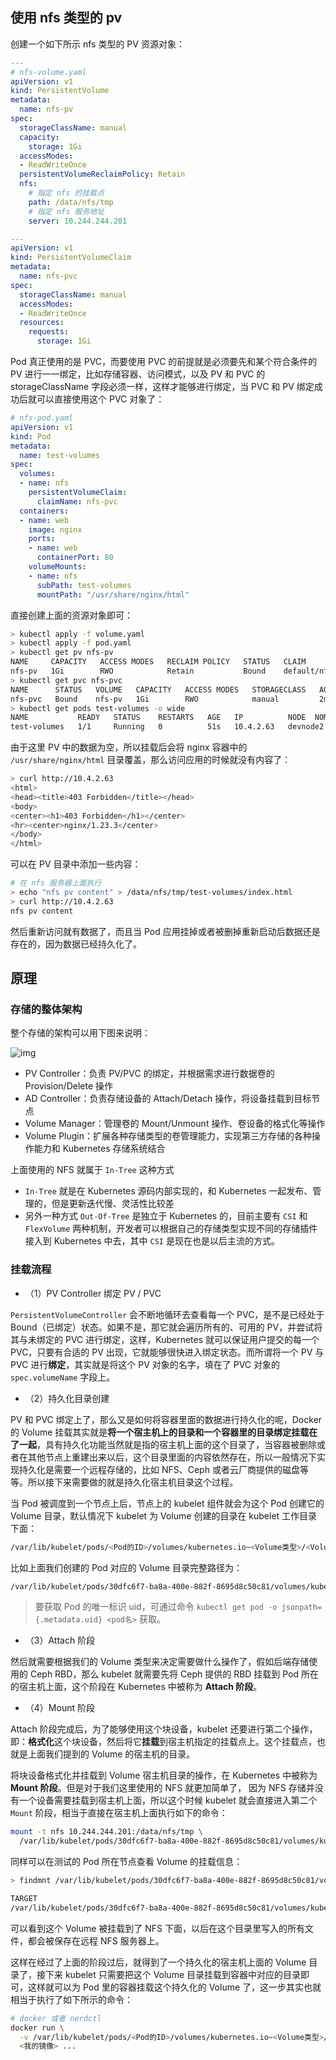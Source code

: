 ## 使用 nfs 类型的 pv

创建一个如下所示 nfs 类型的 PV 资源对象：

```yaml
---
# nfs-volume.yaml
apiVersion: v1
kind: PersistentVolume
metadata:
  name: nfs-pv
spec:
  storageClassName: manual
  capacity:
    storage: 1Gi
  accessModes:
  - ReadWriteOnce
  persistentVolumeReclaimPolicy: Retain
  nfs:
    # 指定 nfs 的挂载点
    path: /data/nfs/tmp
    # 指定 nfs 服务地址
    server: 10.244.244.201

---
apiVersion: v1
kind: PersistentVolumeClaim
metadata:
  name: nfs-pvc
spec:
  storageClassName: manual
  accessModes:
  - ReadWriteOnce
  resources:
    requests:
      storage: 1Gi

```

Pod 真正使用的是 PVC，而要使用 PVC 的前提就是必须要先和某个符合条件的 PV 进行一一绑定，比如存储容器、访问模式，以及 PV 和 PVC 的 storageClassName 字段必须一样，这样才能够进行绑定，当 PVC 和 PV 绑定成功后就可以直接使用这个 PVC 对象了：

```yaml
# nfs-pod.yaml
apiVersion: v1
kind: Pod
metadata:
  name: test-volumes
spec:
  volumes:
  - name: nfs
    persistentVolumeClaim:
      claimName: nfs-pvc
  containers:
  - name: web
    image: nginx
    ports:
    - name: web
      containerPort: 80
    volumeMounts:
    - name: nfs
      subPath: test-volumes
      mountPath: "/usr/share/nginx/html"

```

直接创建上面的资源对象即可：

```bash
> kubectl apply -f volume.yaml
> kubectl apply -f pod.yaml
> kubectl get pv nfs-pv
NAME     CAPACITY   ACCESS MODES   RECLAIM POLICY   STATUS   CLAIM             STORAGECLASS   REASON   AGE
nfs-pv   1Gi        RWO            Retain           Bound    default/nfs-pvc   manual                  119s
> kubectl get pvc nfs-pvc
NAME      STATUS   VOLUME   CAPACITY   ACCESS MODES   STORAGECLASS   AGE
nfs-pvc   Bound    nfs-pv   1Gi        RWO            manual         2m5s
> kubectl get pods test-volumes -o wide
NAME           READY   STATUS    RESTARTS   AGE   IP          NODE	NOMINATED NODE   READINESS GATES
test-volumes   1/1     Running   0          51s   10.4.2.63   devnode2   <none>           <none>

```

由于这里 PV 中的数据为空，所以挂载后会将 nginx 容器中的 `/usr/share/nginx/html` 目录覆盖，那么访问应用的时候就没有内容了：

```bash
> curl http://10.4.2.63
<html>
<head><title>403 Forbidden</title></head>
<body>
<center><h1>403 Forbidden</h1></center>
<hr><center>nginx/1.23.3</center>
</body>
</html>
```

可以在 PV 目录中添加一些内容：

```bash
# 在 nfs 服务器上面执行
> echo "nfs pv content" > /data/nfs/tmp/test-volumes/index.html
> curl http://10.4.2.63
nfs pv content
```

然后重新访问就有数据了，而且当 Pod 应用挂掉或者被删掉重新启动后数据还是存在的，因为数据已经持久化了。

## 原理

### 存储的整体架构

整个存储的架构可以用下图来说明： 

![img](.assets/20220213172357.png)

- PV Controller：负责 PV/PVC 的绑定，并根据需求进行数据卷的 Provision/Delete 操作
- AD Controller：负责存储设备的 Attach/Detach 操作，将设备挂载到目标节点
- Volume Manager：管理卷的 Mount/Unmount 操作、卷设备的格式化等操作
- Volume Plugin：扩展各种存储类型的卷管理能力，实现第三方存储的各种操作能力和 Kubernetes 存储系统结合

上面使用的 NFS 就属于 `In-Tree` 这种方式

- `In-Tree` 就是在 Kubernetes 源码内部实现的，和 Kubernetes 一起发布、管理的，但是更新迭代慢、灵活性比较差
- 另外一种方式 `Out-Of-Tree` 是独立于 Kubernetes 的，目前主要有 `CSI` 和 `FlexVolume` 两种机制，开发者可以根据自己的存储类型实现不同的存储插件接入到 Kubernetes 中去，其中 `CSI` 是现在也是以后主流的方式。

### 挂载流程

- （1）PV Controller 绑定 PV / PVC

`PersistentVolumeController` 会不断地循环去查看每一个 PVC，是不是已经处于 Bound（已绑定）状态。如果不是，那它就会遍历所有的、可用的 PV，并尝试将其与未绑定的 PVC 进行绑定，这样，Kubernetes 就可以保证用户提交的每一个 PVC，只要有合适的 PV 出现，它就能够很快进入绑定状态。而所谓将一个 PV 与 PVC 进行**绑定**，其实就是将这个 PV 对象的名字，填在了 PVC 对象的 `spec.volumeName` 字段上。

- （2）持久化目录创建

PV 和 PVC 绑定上了，那么又是如何将容器里面的数据进行持久化的呢，Docker 的 Volume 挂载其实就是**将一个宿主机上的目录和一个容器里的目录绑定挂载在了一起**，具有持久化功能当然就是指的宿主机上面的这个目录了，当容器被删除或者在其他节点上重建出来以后，这个目录里面的内容依然存在，所以一般情况下实现持久化是需要一个远程存储的，比如 NFS、Ceph 或者云厂商提供的磁盘等等。所以接下来需要做的就是持久化宿主机目录这个过程。

当 Pod 被调度到一个节点上后，节点上的 kubelet 组件就会为这个 Pod 创建它的 Volume 目录，默认情况下 kubelet 为 Volume 创建的目录在 kubelet 工作目录下面：

```bash
/var/lib/kubelet/pods/<Pod的ID>/volumes/kubernetes.io~<Volume类型>/<Volume名字>
```

比如上面我们创建的 Pod 对应的 Volume 目录完整路径为：

```bash
/var/lib/kubelet/pods/30dfc6f7-ba8a-400e-882f-8695d8c50c81/volumes/kubernetes.io~nfs/nfs-pv
```

> 要获取 Pod 的唯一标识 uid，可通过命令 `kubectl get pod -o jsonpath={.metadata.uid} <pod名>` 获取。

- （3）Attach 阶段

然后就需要根据我们的 Volume 类型来决定需要做什么操作了，假如后端存储使用的 Ceph RBD，那么 kubelet 就需要先将 Ceph 提供的 RBD 挂载到 Pod 所在的宿主机上面，这个阶段在 Kubernetes 中被称为 **Attach 阶段**。

- （4）Mount 阶段

Attach 阶段完成后，为了能够使用这个块设备，kubelet 还要进行第二个操作，即：**格式化**这个块设备，然后将它**挂载**到宿主机指定的挂载点上。这个挂载点，也就是上面我们提到的 Volume 的宿主机的目录。

将块设备格式化并挂载到 Volume 宿主机目录的操作，在 Kubernetes 中被称为 **Mount 阶段**。但是对于我们这里使用的 NFS 就更加简单了， 因为 NFS 存储并没有一个设备需要挂载到宿主机上面，所以这个时候 kubelet 就会直接进入第二个 `Mount` 阶段，相当于直接在宿主机上面执行如下的命令：

```bash
mount -t nfs 10.244.244.201:/data/nfs/tmp \
  /var/lib/kubelet/pods/30dfc6f7-ba8a-400e-882f-8695d8c50c81/volumes/kubernetes.io~nfs/nfs-pv
```

同样可以在测试的 Pod 所在节点查看 Volume 的挂载信息：

```bash
> findmnt /var/lib/kubelet/pods/30dfc6f7-ba8a-400e-882f-8695d8c50c81/volumes/kubernetes.io~nfs/nfs-pv

TARGET                                                                                      SOURCE                       FSTYPE OPTIONS
/var/lib/kubelet/pods/30dfc6f7-ba8a-400e-882f-8695d8c50c81/volumes/kubernetes.io~nfs/nfs-pv 10.244.244.201:/data/nfs/tmp nfs4   rw,relatime,vers=4.2,rsize=1048576,wsize=1048576,namlen=255,hard,proto=tcp,timeo=600,retrans=2,sec=sys,clientaddr=10.244.244.21

```

可以看到这个 Volume 被挂载到了 NFS 下面，以后在这个目录里写入的所有文件，都会被保存在远程 NFS 服务器上。

这样在经过了上面的阶段过后，就得到了一个持久化的宿主机上面的 Volume 目录了，接下来 kubelet 只需要把这个 Volume 目录挂载到容器中对应的目录即可，这样就可以为 Pod 里的容器挂载这个持久化的 Volume 了，这一步其实也就相当于执行了如下所示的命令：

```bash
# docker 或者 nerdctl
docker run \
  -v /var/lib/kubelet/pods/<Pod的ID>/volumes/kubernetes.io~<Volume类型>/<Volume名字>:/<容器内的目标目录> \
  <我的镜像> ...
```

